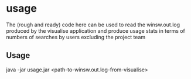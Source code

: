 # usage

The (rough and ready) code here can be used to read the winsw.out.log produced by the visualise application and produce usage stats in terms of numbers of searches by users excluding the project team

## Usage

java -jar usage.jar <path-to-winsw.out.log-from-visualise>